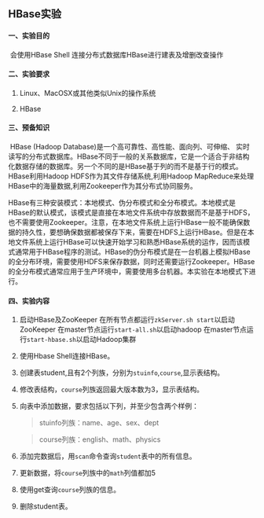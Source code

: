 ## HBase实验

#### 一、实验目的

​	会使用HBase Shell 连接分布式数据库HBase进行建表及增删改查操作

#### 二、实验要求

1. Linux、MacOSX或其他类似Unix的操作系统

2. HBase

#### 三、预备知识

​	HBase (Hadoop Database)是一个高可靠性、高性能、面向列、可伸缩、 实时读写的分布式数据库。HBase不同于一般的关系数据库，它是一个适合于非结构化数据存储的数据库。另一个不同的是HBase基于列的而不是基于行的模式。HBase利用Hadoop HDFS作为其文件存储系统,利用Hadoop MapReduce来处理 HBase中的海量数据,利用Zookeeper作为其分布式协同服务。

HBase有三种安装模式：本地模式、伪分布模式和全分布模式。本地模式是HBase的默认模式，该模式是直接在本地文件系统中存放数据而不是基于HDFS，也不需要使用Zookeeper。注意，在本地文件系统上运行HBase一般不能确保数据的持久性，要想确保数据都被保存下来，需要在HDFS上运行HBase。但是在本地文件系统上运行HBase可以快速开始学习和熟悉HBase系统的运作，因而该模式通常用于HBase程序的测试。HBase的伪分布模式是在一台机器上模拟HBase的全分布环境，需要使用HDFS来保存数据，同时还需要运行Zookeeper。HBase的全分布模式通常应用于生产环境中，需要使用多台机器。本实验在本地模式下进行。

> 

#### 四、实验内容

  1. 启动HBase及ZooKeeper
     在所有节点都运行`zkServer.sh start`以启动ZooKeeper
     在master节点运行`start-all.sh`以启动hadoop
     在master节点运行`start-hbase.sh`以启动Hadoop集群

  2. 使用Hbase Shell连接HBase。

  3. 创建表student,且有2个列族，分别为`stuinfo`,`course`,显示表结构。

  4.  修改表结构，`course`列族返回最大版本数为3，显示表结构。 

  5. 向表中添加数据，要求包括以下列，并至少包含两个样例：

     >stuinfo列族：name、age、sex、dept

     > course列族：english、math、physics

  6. 添加完数据后，用`scan`命令查询`student`表中的所有信息。  

  7.  更新数据，将`course`列族中的`math`列值都加5 

  8. 使用get查询`course`列族的信息。

  9. 删除student表。